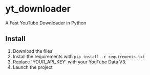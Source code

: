 # yt_downloader
A Fast YouTube Downloader in Python
## Install
1. Download the files
2. Install the requirements with 
```pip install -r requirements.txt```
3. Replace 'YOUR_API_KEY' with your YouTube Data V3.
4. Launch the project
